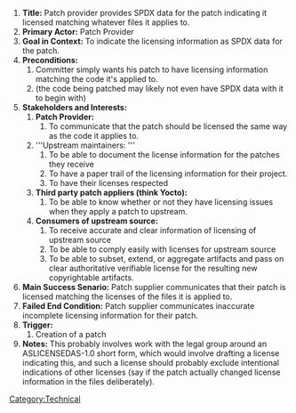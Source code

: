 1.  **Title:** Patch provider provides SPDX data for the patch
    indicating it licensed matching whatever files it applies to.
2.  **Primary Actor:** Patch Provider
3.  **Goal in Context:** To indicate the licensing information as SPDX
    data for the patch.
4.  **Preconditions:**
    1.  Committer simply wants his patch to have licensing information
        matching the code it's applied to.
    2.  (the code being patched may likely not even have SPDX data with
        it to begin with)
5.  **Stakeholders and Interests:**
    1.  **Patch Provider:**
        1.  To communicate that the patch should be licensed the same
            way as the code it applies to.
    2.  '''Upstream maintainers: '''
        1.  To be able to document the license information for the
            patches they receive
        2.  To have a paper trail of the licensing information for their
            project.
        3.  To have their licenses respected
    3.  **Third party patch appliers (think Yocto):**
        1.  To be able to know whether or not they have licensing issues
            when they apply a patch to upstream.
    4.  **Consumers of upstream source:**
        1.  To receive accurate and clear information of licensing of
            upstream source
        2.  To be able to comply easily with licenses for upstream
            source
        3.  To be able to subset, extend, or aggregate artifacts and
            pass on clear authoritative verifiable license for the
            resulting new copyrightable artifacts.
6.  **Main Success Senario:** Patch supplier communicates that their
    patch is licensed matching the licenses of the files it is applied
    to.
7.  **Failed End Condition:** Patch supplier communicates inaccurate
    incomplete licensing information for their patch.
8.  **Trigger:**
    1.  Creation of a patch
9.  **Notes:** This probably involves work with the legal group around
    an ASLICENSEDAS-1.0 short form, which would involve drafting a
    license indicating this, and such a license should probably exclude
    intentional indications of other licenses (say if the patch actually
    changed license information in the files deliberately).

[Category:Technical](Category:Technical "wikilink")
